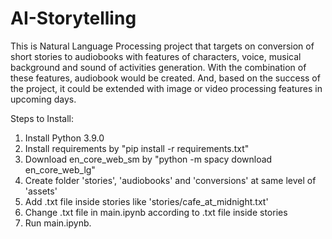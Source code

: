 # AI-Storytelling

This is Natural Language Processing project that targets on conversion of short stories to audiobooks with features of characters, voice, musical background and sound of activities generation. With the combination of these features, audiobook would be created. And, based on the success of the project, it could be extended with image or video processing features in upcoming days.

Steps to Install:
1. Install Python 3.9.0
2. Install requirements by "pip install -r requirements.txt"
3. Download en_core_web_sm by "python -m spacy download en_core_web_lg"
4. Create folder 'stories', 'audiobooks' and 'conversions' at same level of 'assets'
5. Add .txt file inside stories like 'stories/cafe_at_midnight.txt'
6. Change .txt file in main.ipynb according to .txt file inside stories
7. Run main.ipynb.
